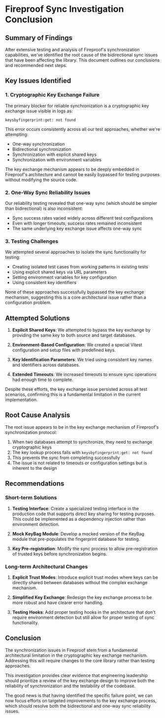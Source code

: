 # Fireproof Sync Investigation Conclusion

## Summary of Findings

After extensive testing and analysis of Fireproof's synchronization capabilities, we've identified the root cause of the bidirectional sync issues that have been affecting the library. This document outlines our conclusions and recommended next steps.

## Key Issues Identified

### 1. Cryptographic Key Exchange Failure

The primary blocker for reliable synchronization is a cryptographic key exchange issue visible in logs as:

```
keysbyfingerprint:get: not found
```

This error occurs consistently across all our test approaches, whether we're attempting:

- One-way synchronization
- Bidirectional synchronization
- Synchronization with explicit shared keys
- Synchronization with environment variables

The key exchange mechanism appears to be deeply embedded in Fireproof's architecture and cannot be easily bypassed for testing purposes without modifying the source code.

### 2. One-Way Sync Reliability Issues

Our reliability testing revealed that one-way sync (which should be simpler than bidirectional) is also inconsistent:

- Sync success rates varied widely across different test configurations
- Even with longer timeouts, success rates remained inconsistent
- The same underlying key exchange issue affects one-way sync

### 3. Testing Challenges

We attempted several approaches to isolate the sync functionality for testing:

- Creating isolated test cases from working patterns in existing tests
- Using explicit shared keys via URL parameters
- Setting environment variables for key configuration
- Using consistent key identifiers

None of these approaches successfully bypassed the key exchange mechanism, suggesting this is a core architectural issue rather than a configuration problem.

## Attempted Solutions

1. **Explicit Shared Keys**: We attempted to bypass the key exchange by providing the same key to both source and target databases.

2. **Environment-Based Configuration**: We created a special Vitest configuration and setup files with predefined keys.

3. **Key Identification Parameters**: We tried using consistent key names and identifiers across databases.

4. **Extended Timeouts**: We increased timeouts to ensure sync operations had enough time to complete.

Despite these efforts, the key exchange issue persisted across all test scenarios, confirming this is a fundamental limitation in the current implementation.

## Root Cause Analysis

The root issue appears to be in the key exchange mechanism of Fireproof's synchronization protocol:

1. When two databases attempt to synchronize, they need to exchange cryptographic keys
2. The key lookup process fails with `keysbyfingerprint:get: not found`
3. This prevents the sync from completing successfully
4. The issue is not related to timeouts or configuration settings but is inherent to the design

## Recommendations

### Short-term Solutions

1. **Testing Interface**: Create a specialized testing interface in the production code that supports direct key sharing for testing purposes. This could be implemented as a dependency injection rather than environment detection.

2. **Mock KeyBag Module**: Develop a mocked version of the KeyBag module that pre-populates the fingerprint database for testing.

3. **Key Pre-registration**: Modify the sync process to allow pre-registration of trusted keys before synchronization begins.

### Long-term Architectural Changes

1. **Explicit Trust Modes**: Introduce explicit trust modes where keys can be directly shared between databases without the complex exchange mechanism.

2. **Simplified Key Exchange**: Redesign the key exchange process to be more robust and have clearer error handling.

3. **Testing Hooks**: Add proper testing hooks in the architecture that don't require environment detection but still allow for proper testing of sync functionality.

## Conclusion

The synchronization issues in Fireproof stem from a fundamental architectural limitation in the cryptographic key exchange mechanism. Addressing this will require changes to the core library rather than testing approaches.

This investigation provides clear evidence that engineering leadership should prioritize a review of the key exchange design to improve both the reliability of synchronization and the testability of the codebase.

The good news is that having identified the specific failure point, we can now focus efforts on targeted improvements to the key exchange process, which should resolve both the bidirectional and one-way sync reliability issues.
